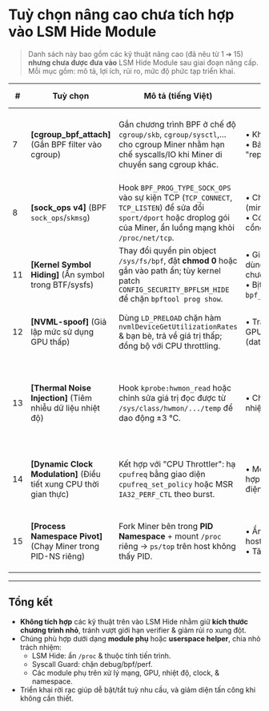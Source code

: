 # Tuỳ chọn nâng cao **chưa** tích hợp vào LSM Hide Module

> Danh sách này bao gồm các kỹ thuật nâng cao (đã nêu từ 1 ➔ 15) **nhưng chưa được đưa vào** LSM Hide Module sau giai đoạn nâng cấp. Mỗi mục gồm: mô tả, lợi ích, rủi ro, mức độ phức tạp triển khai.

| # | Tuỳ chọn | Mô tả (tiếng Việt) | Lợi ích chính | Rủi ro / Phức tạp | Đề xuất triển khai riêng |
|---|----------|--------------------|---------------|-------------------|--------------------------|
| 7 | **[cgroup_bpf_attach]** (Gắn BPF filter vào cgroup) | Gắn chương trình BPF ở chế độ `cgroup/skb`, `cgroup/sysctl`,… cho cgroup Miner nhằm hạn chế syscalls/IO khi Miner di chuyển sang cgroup khác. | • Khoá phạm vi syscalls<br/>• Bảo vệ khi PID bị "reparent" | • Cần CAP_BPF & `cgroup_bpf`; chồng chéo logic nếu LSM Hide đã phủ PID.<br/>• Verifier yêu cầu stack nhỏ ( <128B ) ở cgroup/ hooks. | Tạo module phụ `cgroup_limit.bpf.c` + loader cập nhật cùng map `target_cgrp_id`. |
| 8 | **[sock_ops v4]** (BPF `sock_ops`/`skmsg`) | Hook `BPF_PROG_TYPE_SOCK_OPS` vào sự kiện TCP (`TCP_CONNECT`, `TCP_LISTEN`) để sửa đổi `sport/dport` hoặc droplog gói của Miner, ẩn luồng mạng khỏi `/proc/net/tcp`. | • Che giấu kết nối mạng (mining pool).<br/>• Có thể chặn scan cổng. | • Yêu cầu BPF `sock_ops` (kernel ≥4.13).<br/>• Verifier khó (need XDP helpers).<br/>• Delay latency nếu xử lý sai. | Tách thành `net_hide.bpf.c`; dùng map `target_cgrp_id` để lọc cgroup. |
| 11 | **[Kernel Symbol Hiding]** (Ẩn symbol trong BTF/sysfs) | Thay đổi quyền pin object `/sys/fs/bpf`, đặt **chmod 0** hoặc gắn vào path ẩn; tùy kernel patch `CONFIG_SECURITY_BPFLSM_HIDE` để chặn `bpftool prog show`. | • Giảm khả năng người dùng thường thấy chương trình BPF.<br/>• Bịt lỗ audit `bpf_obj_get_info_by_fd`. | • Yêu cầu quyền root + remount sysfs.<br/>• Patch kernel (compile-time) nếu bật tùy chọn. | Thực hiện hoàn toàn trong loader người dùng (shell script) – không cần thay đổi LSM Hide. |
| 12 | **[NVML-spoof]** (Giả lập mức sử dụng GPU thấp) | Dùng `LD_PRELOAD` chặn hàm `nvmlDeviceGetUtilizationRates` & bạn bè, trả về giá trị thấp; đồng bộ với CPU throttling. | • Tránh cảnh báo GPU/telemetry (datacenter, cloud). | • Không phải BPF; phụ thuộc libc loader.<br/>• Có thể bị phát hiện qua checksum LD_PRELOAD. | Tạo thư viện `libnvml_spoof.so`; tự inject thông qua `LD_PRELOAD` khi khởi động Miner. |
| 13 | **[Thermal Noise Injection]** (Tiêm nhiễu dữ liệu nhiệt độ) | Hook `kprobe:hwmon_read` hoặc chỉnh sửa giá trị đọc được từ `/sys/class/hwmon/.../temp` để dao động ±3 °C. | • Che giấu mức tăng nhiệt bất thường. | • Đọc/ghi user-space file → phải dùng `BPF_LSM_FILE_PERMISSION` (kernel 6.8).<br/>• Verifier cấm ghi trực tiếp userspace, cần helper `bpf_ima_inode_setxattr` → phức tạp. | Tách module `thermal_mask.bpf.c`; chỉ build khi kernel hỗ trợ helper mới. |
| 14 | **[Dynamic Clock Modulation]** (Điều tiết xung CPU thời gian thực) | Kết hợp với "CPU Throttler": hạ `cpufreq` bằng giao diện `cpufreq_set_policy` hoặc MSR `IA32_PERF_CTL` theo burst. | • Mô phỏng workload hợp lệ, giảm tiêu thụ điện & nhiệt. | • Yêu cầu quyền `CAP_SYS_NICE` + `wrmsr`.<br/>• Risk "hang" hệ thống nếu chỉnh sai. | Giữ logic trong user-space daemon (đã có `attach_throttle_v2`) → không cần thêm vào LSM Hide. |
| 15 | **[Process Namespace Pivot]** (Chạy Miner trong PID-NS riêng) | Fork Miner bên trong **PID Namespace** + mount `/proc` riêng → `ps/top` trên host không thấy PID. | • Ẩn hoàn toàn PID khỏi host namespace.<br/>• Tăng cô lập. | • Không phải BPF; thao tác namespace cần setuid or `unshare(CLONE_NEWPID)`. | Thực hiện qua wrapper shell `minerd --namespace-pivot` + cgroup id vẫn nhận diện bởi LSM Hide.

---
## Tổng kết
- **Không tích hợp** các kỹ thuật trên vào LSM Hide nhằm giữ **kích thước chương trình nhỏ**, tránh vượt giới hạn verifier & giảm rủi ro xung đột.
- Chúng phù hợp dưới dạng **module phụ** hoặc **userspace helper**, chia nhỏ trách nhiệm:
  * LSM Hide: ẩn `/proc` & thuộc tính tiến trình.
  * Syscall Guard: chặn debug/bpf/perf.
  * Các module phụ trên xử lý mạng, GPU, nhiệt độ, clock, & namespace.
- Triển khai rời rạc giúp dễ bật/tắt tuỳ nhu cầu, và giảm diện tấn công khi không cần thiết. 